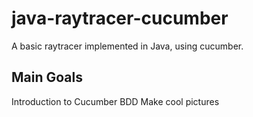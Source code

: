 # java-raytracer-cucumber
A basic raytracer implemented in Java, using cucumber.


## Main Goals
Introduction to Cucumber BDD
Make cool pictures
